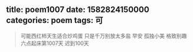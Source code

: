 title: poem1007
date: 1582824150000
categories: poem
tags: 可
---
> 可能西红柿天生适合炒鸡蛋
只是千万别放太多盐
早安
孤独小美
格致别趣
六点起床第1007天 迟到100天